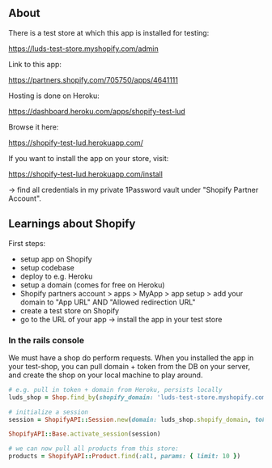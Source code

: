 ## About
There is a test store at which this app is installed for testing:

https://luds-test-store.myshopify.com/admin

Link to this app:

https://partners.shopify.com/705750/apps/4641111

Hosting is done on Heroku:

https://dashboard.heroku.com/apps/shopify-test-lud

Browse it here:

https://shopify-test-lud.herokuapp.com/

If you want to install the app on your store, visit:

https://shopify-test-lud.herokuapp.com/install

-> find all credentials in my private 1Password vault under "Shopify Partner Account".

## Learnings about Shopify
First steps:
* setup app on Shopify
* setup codebase
* deploy to e.g. Heroku
* setup a domain (comes for free on Heroku)
* Shopify partners account > apps > MyApp > app setup > add your domain to "App URL" AND "Allowed redirection URL"
* create a test store on Shopify
* go to the URL of your app -> install the app in your test store

### In the rails console
We must have a shop do perform requests. When you installed the app in your test-shop,
you can pull domain + token from the DB on your server, and create the shop on your local machine to play around.

```ruby
# e.g. pull in token + domain from Heroku, persists locally
luds_shop = Shop.find_by(shopify_domain: 'luds-test-store.myshopify.com')

# initialize a session
session = ShopifyAPI::Session.new(domain: luds_shop.shopify_domain, token: luds_shop.shopify_token, api_version: '2020-10')

ShopifyAPI::Base.activate_session(session)

# we can now pull all products from this store:
products = ShopifyAPI::Product.find(:all, params: { limit: 10 })
```
